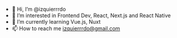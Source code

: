 - 👋 Hi, I’m @izquierrrdo
- 👀 I’m interested in Frontend Dev, React, Next.js and React Native
- 🌱 I’m currently learning Vue.js, Nuxt
- 📫 How to reach me izquierrrdo@gmail.com

<!---
izquierrrdo/izquierrrdo is a ✨ special ✨ repository because its `README.md` (this file) appears on your GitHub profile.
You can click the Preview link to take a look at your changes.
--->
